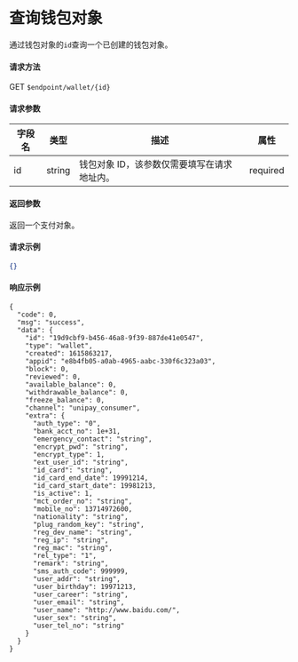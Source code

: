 # 查询钱包对象

通过钱包对象的`id`查询一个已创建的钱包对象。

#### 请求方法

GET `$endpoint/wallet/{id}`

#### 请求参数

| 字段名 | 类型   | 描述                                        | 属性     |
| ------ | ------ | ------------------------------------------- | -------- |
| id     | string | 钱包对象 ID，该参数仅需要填写在请求地址内。 | required |
#### 返回参数

返回一个支付对象。

#### 请求示例
```json
{}
```

#### 响应示例

```jsonc
{
  "code": 0,
  "msg": "success",
  "data": {
    "id": "19d9cbf9-b456-46a8-9f39-887de41e0547",
    "type": "wallet",
    "created": 1615863217,
    "appid": "e8b4fb05-a0ab-4965-aabc-330f6c323a03",
    "block": 0,
    "reviewed": 0,
    "available_balance": 0,
    "withdrawable_balance": 0,
    "freeze_balance": 0,
    "channel": "unipay_consumer",
    "extra": {
      "auth_type": "0",
      "bank_acct_no": 1e+31,
      "emergency_contact": "string",
      "encrypt_pwd": "string",
      "encrypt_type": 1,
      "ext_user_id": "string",
      "id_card": "string",
      "id_card_end_date": 19991214,
      "id_card_start_date": 19981213,
      "is_active": 1,
      "mct_order_no": "string",
      "mobile_no": 13714972600,
      "nationality": "string",
      "plug_random_key": "string",
      "reg_dev_name": "string",
      "reg_ip": "string",
      "reg_mac": "string",
      "rel_type": "1",
      "remark": "string",
      "sms_auth_code": 999999,
      "user_addr": "string",
      "user_birthday": 19971213,
      "user_career": "string",
      "user_email": "string",
      "user_name": "http://www.baidu.com/",
      "user_sex": "string",
      "user_tel_no": "string"
    }
  }
}
```
